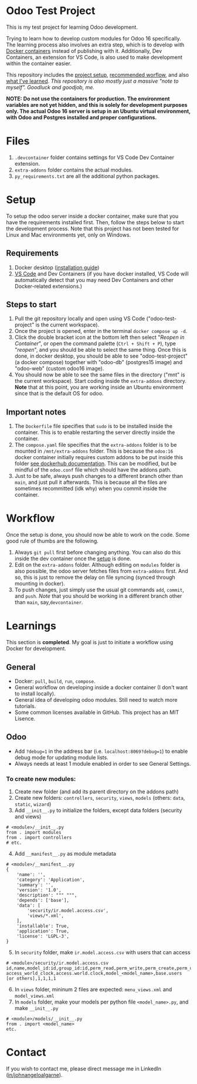 # Odoo Test Project
This is my test project for learning Odoo development.

Trying to learn how to develop custom modules for Odoo 16 specifically. The learning process also involves an extra step, which is to develop with [Docker containers](https://www.docker.com/resources/what-container/) instead of publishing with it. Additionally, Dev Containers, an extension for VS Code, is also used to make development within the container easier.

This repository includes the [project setup](#Setup "Go to Setup"), [recommended worflow](#Workflow "Go to Workflow"), and also [what I've learned](#Learnings). *This repository is also mostly just a massive "note to myself". Goodluck and goodjob, me.*

**NOTE: Do not use the containers for production. The environment variables are not yet hidden, and this is solely for development purposes only. The actual Odoo 16 server is setup in an Ubuntu virtual environment, with Odoo and Postgres installed and proper configurations.**

# Files
1. `.devcontainer` folder contains settings for VS Code Dev Container extension.
2. `extra-addons` folder contains the actual modules.
3. `py_requirements.txt` are all the additional python packages.

# Setup
To setup the odoo server inside a docker container, make sure that you have the requirements installed first. Then, follow the steps below to start the development process. Note that this project has not been tested for Linux and Mac environments yet, only on Windows.

## Requirements
1. Docker desktop ([installation guide](https://docs.docker.com/desktop/install/windows-install/ "How to install?"))
2. [VS Code](https://code.visualstudio.com/ "What's VS Code? How to install?") and Dev Containers (if you have docker installed, VS Code will automatically detect that you may need Dev Containers and other Docker-related extensions.)

## Steps to start
1. Pull the git repository locally and open using VS Code ("odoo-test-project" is the current workspace).
2. Once the project is opened, enter in the terminal `docker compose up -d`.
3. Click the double bracket icon at the bottom left then select "*Reopen in Container*", or open the command palette (`Ctrl + Shift + P`), type "*reopen*", and you should be able to select the same thing. Once this is done, in docker desktop, you should be able to see "odoo-test-project" (a docker compose) together with "odoo-db" (postgres15 image) and "odoo-web" (custom odoo16 image).
3. You should now be able to see the same files in the directory ("mnt" is the current workspace). Start coding inside the `extra-addons` directory. **Note** that at this point, you are working inside an Ubuntu environment since that is the default OS for odoo.

## Important notes
1. The `Dockerfile` file specifies that `sudo` is to be installed inside the container. This is to enable restarting the server directly inside the container.
2. The `compose.yaml` file specifies that the `extra-addons` folder is to be mounted in `/mnt/extra-addons` folder. This is because the `odoo:16` docker container initially requires custom addons to be put inside this folder [see dockerhub documentation](https://hub.docker.com/_/odoo "DockerHub documentation for Odoo"). This can be modified, but be mindful of the `odoo.conf` file which should have the addons path.
3. Just to be safe, always push changes to a different branch other than `main`, and just pull it afterwards. This is because all the files are sometimes recommitted (idk why) when you commit inside the container.

# Workflow
Once the setup is done, you should now be able to work on the code. Some good rule of thumbs are the following.
1. Always `git pull` first before changing anything. You can also do this inside the dev container once the [setup](#Setup "Go to Setup") is done.
2. Edit on the `extra-addons` folder. Although editing on `modules` folder is also possible, the odoo server fetches files from `extra-addons` first. And so, this is just to remove the delay on file syncing (synced through mounting in docker).
3. To push changes, just simply use the usual git commands `add`, `commit`, and `push`. *Note* that you should be working in a different branch other than `main`, say,`devcontainer`.

# Learnings
This section is **completed**. My goal is just to initiate a workflow using Docker for development.

## General
- Docker: `pull`, `build`, `run`, `compose`.
- General workflow on developing inside a docker container (I don't want to install locally).
- General idea of developing odoo modules. Still need to watch more tutorials.
- Some common licenses available in GitHub. This project has an MIT Lisence.

## Odoo
- Add `?debug=1` in the address bar (i.e. `localhost:8069?debug=1`) to enable debug mode for updating module lists.
- Always needs at least 1 module enabled in order to see General Settings.

### To create new modules:
1. Create new folder (and add its parent directory on the addons path)
2. Create new folders: `controllers`, `security`, `views`, `models` (others: `data`, `static`, `wizard`)
3. Add `__init__.py` to initialize the folders, except data folders (security and views)
```
# <module>/__init__.py
from . import modules
from . import controllers
# etc.
```
4. Add `__manifest__.py` as module metadata
```
# <module>/__manifest__.py
{
    'name': '',
    'category': 'Application',
    'summary': '',
    'version': '1.0',
    'description': """ """,
    'depends': ['base'],
    'data': [
        'security/ir.model.access.csv',
        'views/*.xml',
    ],
    'installable': True,
    'application': True,
    'license': 'LGPL-3',
}
```
5. In `security` folder, make `ir.model.access.csv` with users that can access
``` 
# <module>/security/ir.model.access.csv
id,name,model_id:id,group_id:id,perm_read,perm_write,perm_create,perm_unlink
access_world_clock,access.world.clock,model_<model_name>,base.users [or others],1,1,1,1
```
6. In `views` folder, mininum 2 files are expected: `menu_views.xml` and `model_views.xml`
7. In `models` folder, make your models per python file `<model_name>.py`, and make `__init__.py`
``` 
# <module>/models/__init__.py
from . import <model_name>
etc.
```

# Contact
If you wish to contact me, please direct message me in LinkedIn ([in/johnangeloalgarne](https://www.linkedin.com/in/johnangeloalgarne/)).